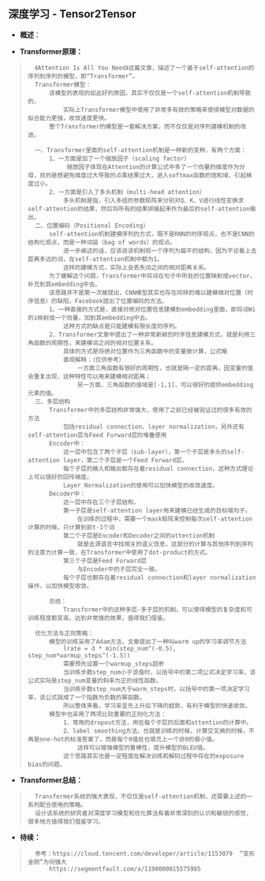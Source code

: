 ## 深度学习 - Tensor2Tensor
- **概述**：
>
>
>
>
>
>
>

- **Transformer原理：**
>       《Attention Is All You Need》这篇文章，描述了一个基于self-attention的序列到序列的模型，即“Transformer”。
>       Transformer模型：
>           该模型的表现的如此好的原因，其实不仅仅是一个self-attention机制导致的，
>               实际上Transformer模型中使用了非常多有效的策略来使得模型对数据的拟合能力更强，收敛速度更快。
>           整个Transformer的模型是一套解决方案，而不仅仅是对序列建模机制的改进。
>
>       一、Transformer里面的self-attention机制是一种新的变种，有两个方面：
>           1、一方面是加了一个缩放因子（scaling factor）
>                缩放因子体现在Attention的计算公式中多了一个向量的维度作为分母，目的是想避免维度过大导致的点乘结果过大，进入softmax函数的饱和域，引起梯度过小。
>           2、一方面是引入了多头机制（multi-head attention）
>               多头机制是指，引入多组的参数矩阵来分别对Q、K、V进行线性变换求self-attention的结果，然后将所有的结果拼接起来作为最后的self-attention输出。
>       二、位置编码（Positional Encoding）
>           self-attention机制建模序列的方式，既不是RNN的时序观点，也不是CNN的结构化观点，而是一种词袋（bag of words）的观点。
>               进一步阐述的话，应该说该机制视一个序列为扁平的结构，因为不论看上去距离多远的词，在self-attention机制中都为1。
>               这样的建模方式，实际上会丢失词之间的相对距离关系。
>           为了缓解这个问题，Transformer中将词在句子中所处的位置映射成vector，补充到其embedding中去。
>           该思路并不是第一次被提出，CNN模型其实也存在同样的难以建模相对位置（时序信息）的缺陷，Facebook提出了位置编码的方法。
>           1、一种直接的方式是，直接对绝对位置信息建模到embedding里面，即将词Wi的i映射成一个向量，加到其embedding中去。
>               这种方式的缺点是只能建模有限长度的序列。
>           2、Transformer文章中提出了一种非常新颖的时序信息建模方式，就是利用三角函数的周期性，来建模词之间的相对位置关系。
>               具体的方式是将绝对位置作为三角函数中的变量做计算，公式略
>               直观解释：（仅供参考）
>                   一方面三角函数有很好的周期性，也就是隔一定的距离，因变量的值会重复出现，这种特性可以用来建模相对距离；
>                   另一方面，三角函数的值域是[-1,1]，可以很好的提供embedding元素的值。
>       三、多层结构
>           Transformer中的多层结构非常强大，使用了之前已经被验证过的很多有效的方法
>               包括residual connection、layer normalization，另外还有self-attention层与Feed Forward层的堆叠使用
>           Encoder中：
>               这一层中包含了两个子层（sub-layer），第一个子层是多头的self-attention layer，第二个子层是一个Feed Forward层。
>               每个子层的输入和输出都存在着residual connection，这种方式理论上可以很好的回传梯度。
>               Layer Normalization的使用可以加快模型的收敛速度。
>           Decoder中：
>               这一层中存在三个子层结构，
>               第一子层是self-attention layer用来建模已经生成的目标端句子。
>                   在训练的过程中，需要一个mask矩阵来控制每次self-attention计算的时候，只计算到前t-1个词
>               第二个子层是Encoder和Decoder之间的attention机制
>                   就是去源语言中找相关的语义信息，这部分的计算与其他序列到序列的注意力计算一致，在Transformer中使用了dot-product的方式。
>               第三个子层是Feed Forward层
>                   与Encoder中的子层完全一致。
>               每个子层也都存在着residual connection和layer normalization操作，以加快模型收敛。
>
>           总结：
>               Transformer中的这种多层-多子层的机制，可以使得模型的复杂度和可训练程度都变高，达到非常强的效果，值得我们借鉴。
>
>       优化方法与正则策略：
>           模型的训练采用了Adam方法，文章提出了一种叫warm up的学习率调节方法
>               lrate = d * min(step_num^(-0.5), step_num*warmup_steps^(-1.5))
>               需要预先设置一个warmup_steps超参
>               当训练步数step_num小于该值时，以括号中的第二项公式决定学习率，该公式实际是step_num变量的斜率为正的线性函数。
>               当训练步数step_num大于warm_steps时，以括号中的第一项决定学习率，该公式就成了一个指数为负数的幂函数。
>               所以整体来看，学习率呈先上升后下降的趋势，有利于模型的快速收敛。
>           模型中也采用了两项比较重要的正则化方法：
>               1、常用的dropout方法，用在每个子层的后面和attention的计算中。
>               2、label smoothing方法，也就是训练的时候，计算交叉熵的时候，不再是one-hot的标准答案了，而是每个0值处也填充上一个非0的极小值。
>                   这样可以增强模型的鲁棒性，提升模型的BLEU值。
>               这个思路其实也是一定程度在解决训练和解码过程中存在的exposure bias的问题。
>

- **Transformer总结：**
>       Transformer系统的强大表现，不仅仅是self-attention机制，还需要上述的一系列配合使用的策略。
>       设计该系统的研究者对深度学习模型和优化算法有着非常深刻的认识和敏锐的感觉，很多地方值得我们借鉴学习。
>       
>
>
>
>
>

- **待续：**
>       参考：https://cloud.tencent.com/developer/article/1153079  “变形金刚”为何强大
>           https://segmentfault.com/a/1190000015575985
>
>
>
>
>
>
>
>
>
>
>
>
>
>
>
>
>
>
>
>
>
>
>
>

